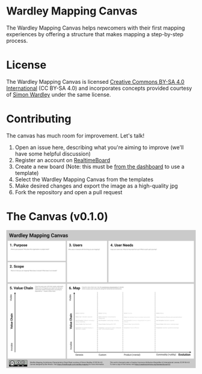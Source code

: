 # Wardley Mapping Canvas

The Wardley Mapping Canvas helps newcomers with their first mapping experiences by offering a structure that makes mapping a step-by-step process.

# License

The Wardley Mapping Canvas is licensed [Creative Commons BY-SA 4.0 International](https://creativecommons.org/licenses/by-sa/4.0/) (CC BY-SA 4.0) and incorporates concepts provided courtesy of [Simon Wardley](https://twitter.com/swardley) under the same license.

# Contributing

The canvas has much room for improvement. Let's talk!

1. Open an issue here, describing what you're aiming to improve (we'll have some helpful discussion)
2. Register an account on [RealtimeBoard](https://realtimeboard.com)
3. Create a new board (Note: this must be [from the dashboard](https://realtimeboard.com/app/dashboard/) to use a template)
4. Select the Wardley Mapping Canvas from the templates
5. Make desired changes and export the image as a high-quality jpg
6. Fork the repository and open a pull request

# The Canvas (v0.1.0)

![Wardley Mapping Canvas](/Wardley%20Mapping%20Canvas.jpg?raw=true)
